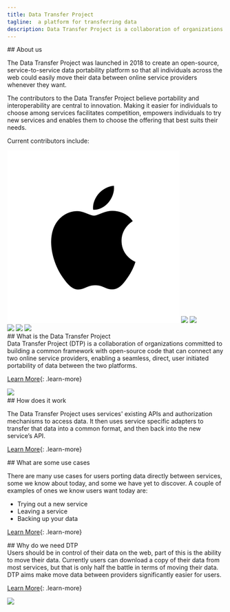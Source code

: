 ```yaml
---
title: Data Transfer Project
tagline:  a platform for transferring data
description: Data Transfer Project is a collaboration of organizations committed to building a common framework with open-source code that can connect any two online service providers, enabling a seamless, direct transfer of data between the two platforms.
---
```


<div class="section" markdown="1">
## About us
<div class="mustache">
</div>

The Data Transfer Project was launched in 2018 to create an open-source, service-to-service data portability platform so that all individuals across the web could easily move their data between online service providers whenever they want.

The contributors to the Data Transfer Project believe portability and interoperability are central to innovation. Making it easier for individuals to choose among services facilitates competition, empowers individuals to try new services and enables them to choose the offering that best suits their needs.

Current contributors include:

<div class="contributors-container">
	<img class="logo-image" src="./images/logo-apple.png">
	<img class="logo-image" src="./images/logo-facebook.png">
	<img class="logo-image" src="./images/logo-google.png">
	
</div>
<div class="contributors-container">
    <img class="logo-image" src="./images/logo-microsoft.png">
    <img class="logo-image" src="./images/logo-smugmug.png">
	<img class="logo-image" src="./images/logo-twitter.png">
</div>


<div class="section" markdown="1">
<div class="section-text" markdown="1">
## What is the Data Transfer Project
<div class="mustache">
</div>
Data Transfer Project (DTP) is a collaboration of organizations committed to building a common framework with open-source code that can connect any two online service providers, enabling a seamless, direct, user initiated portability of data between the two platforms.

[Learn More]({{site.baseurl}}/what-is-dtp){: .learn-more}    
</div>
<div class="section-image-container"><img class="section-image" src="./images/AI_Blue_FileSharing.png"></div>
</div>

<div class="section" markdown="1">
## How does it work
<div class="mustache">
</div>

The Data Transfer Project uses services' existing APIs and authorization mechanisms to access data. It then uses service specific adapters to transfer that data into a common format, and then back into the new service’s API.
</div>

[Learn More]({{site.baseurl}}/documentation){: .learn-more}  
</div>

<div class="section" markdown="1">
## What are some use cases
<div class="mustache">
</div>

There are many use cases for users porting data directly between services, some we know about today, and some we have yet to discover. A couple of examples of ones we know users want today are:

  * Trying out a new service
  * Leaving a service
  * Backing up your data

[Learn More]({{site.baseurl}}/use-cases){: .learn-more}  
</div>

<div class="section" markdown="1">
<div class="section-text" markdown="1">
## Why do we need DTP
<div class="mustache">
</div>
Users should be in control of their data on the web, part of this is the ability to move their data. Currently users can download a copy of their data from most services, but that is only half the battle in terms of moving their data. DTP aims make move data between providers significantly easier for users.

[Learn More]({{site.baseurl}}/why-dtp){: .learn-more}  
</div>
<div class="section-image-container"><img class="section-image" src="./images/AI_Blue_QA.png"></div>
</div>  

